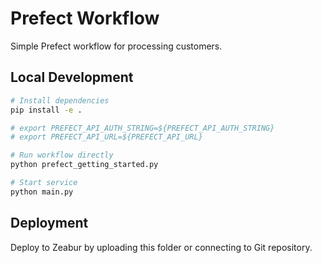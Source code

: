# Prefect Workflow

Simple Prefect workflow for processing customers.

## Local Development

```bash
# Install dependencies
pip install -e .

# export PREFECT_API_AUTH_STRING=${PREFECT_API_AUTH_STRING}
# export PREFECT_API_URL=${PREFECT_API_URL}

# Run workflow directly
python prefect_getting_started.py

# Start service
python main.py
```

## Deployment

Deploy to Zeabur by uploading this folder or connecting to Git repository. 